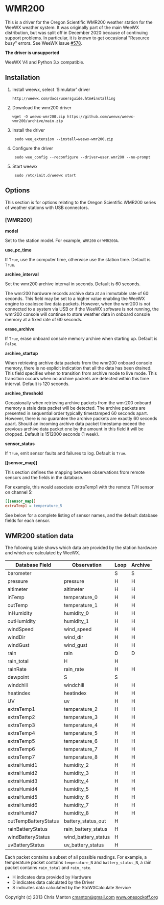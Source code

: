 # WMR200

This is a driver for the Oregon Scientific WMR200 weather station for the WeeWX weather system. It was originally part
of the main WeeWX distribution, but was split off in December 2020 because of continuing support problems. In
particular, it is known to get occasional "Resource busy" errors. See WeeWX
issue [#578](https://github.com/weewx/weewx/issues/578).

**The driver is unsupported**

WeeWX V4 and Python 3.x compatible.

## Installation

1. Install weewx, select 'Simulator' driver

       http://weewx.com/docs/usersguide.htm#installing

2. Download the wmr200 driver

       wget -O weewx-wmr200.zip https://github.com/weewx/weewx-wmr200/archive/main.zip

3. Install the driver

        sudo wee_extension --install=weewx-wmr200.zip

4. Configure the driver

        sudo wee_config --reconfigure --driver=user.wmr200 --no-prompt

5. Start weewx

        sudo /etc/init.d/weewx start

## Options

This section is for options relating to the Oregon Scientific WMR200 series of weather stations with USB connectors.

### [WMR200]

**model**

Set to the station model. For example, `WMR200` or `WMR200A`.

**use_pc_time**

If `True`, use the computer time, otherwise use the station time. Default is `True`.

**archive_interval**

Set the wmr200 archive interval in seconds. Default is 60 seconds.

The wmr200 hardware records archive data at an immutable rate of 60 seconds. This field may be set to a higher value
enabling the WeeWX engine to coalesce live data packets. However, when the wmr200 is not connected to a system via USB
or if the WeeWX software is not running, the wmr200 console will continue to store weather data in onboard console
memory at a fixed rate of 60 seconds.

**erase_archive**

If `True`, erase onboard console memory archive when starting up. Default is `False`.

**archive_startup**

When retrieving archive data packets from the wmr200 onboard console memory, there is no explicit indication that all
the data has been drained. This field specifies when to transition from archive mode to live mode. This transition
occurs when no archive packets are detected within this time interval. Default is 120 seconds.

**archive_threshold**

Occasionally when retrieving archive packets from the wmr200 onboard memory a stale data packet will be detected. The
archive packets are presented in sequential order typically timestamped 60 seconds apart. However, there is no guarantee
the archive packets are exactly 60 seconds apart. Should an incoming archive data packet timestamp exceed the previous
archive data packet one by the amount in this field it will be dropped. Default is 1512000 seconds (1 week).

**sensor_status**

If `True`, emit sensor faults and failures to log. Default is `True`.

**[[sensor_map]]**

This section defines the mapping between observations from remote sensors and the fields in the database.

For example, this would associate extraTemp1 with the remote T/H sensor on channel 5:

```ini
[[sensor_map]]
extraTemp1 = temperature_5
```

See below for a complete listing of sensor names, and the default database fields for each sensor.

## WMR200 station data

The following table shows which data are provided by the station hardware and which are calculated by WeeWX.

| Database Field       | Observation         | Loop | Archive |
|----------------------|---------------------|------|---------|
| barometer            |                     | S    | S       |
| pressure             | pressure            | H    | H       |
| altimeter            | altimeter           | H    | H       |
| inTemp               | temperature_0       | H    | H       |
| outTemp              | temperature_1       | H    | H       |
| inHumidity           | humidity_0          | H    | H       |
| outHumidity          | humidity_1          | H    | H       |
| windSpeed            | wind_speed          | H    | H       |
| windDir              | wind_dir            | H    | H       |
| windGust             | wind_gust           | H    | H       |
| rain                 | rain                | D    | D       |
| rain_total           | H                   | H    |         |
| rainRate             | rain_rate           | H    | H       |
| dewpoint             | S                   | S    |         |
| windchill            | windchill           | H    | H       |
| heatindex            | heatindex           | H    | H       |
| UV                   | uv                  | H    | H       |
| extraTemp1           | temperature_2       | H    | H       |
| extraTemp2           | temperature_3       | H    | H       |
| extraTemp3           | temperature_4       | H    | H       |
| extraTemp4           | temperature_5       | H    | H       |
| extraTemp5           | temperature_6       | H    | H       |
| extraTemp6           | temperature_7       | H    | H       |
| extraTemp7           | temperature_8       | H    | H       |
| extraHumid1          | humidity_2          | H    | H       |
| extraHumid2          | humidity_3          | H    | H       |
| extraHumid3          | humidity_4          | H    | H       |
| extraHumid4          | humidity_5          | H    | H       |
| extraHumid5          | humidity_6          | H    | H       |
| extraHumid6          | humidity_7          | H    | H       |
| extraHumid7          | humidity_8          | H    | H       |
| outTempBatteryStatus | battery_status_out  | H    |         |
| rainBatteryStatus    | rain_battery_status | H    |         |
| windBatteryStatus    | wind_battery_status | H    |         |
| uvBatteryStatus      | uv_battery_status   | H    |         |

Each packet contains a subset of all possible readings. For example, a temperature packet contains `temperature_N`
and `battery_status_N`, a rain packet contains `rain_total` and `rain_rate`.

- H indicates data provided by Hardware
- D indicates data calculated by the Driver
- S indicates data calculated by the StdWXCalculate Service

Copyright (c) 2013 Chris Manton <cmanton@gmail.com>  www.onesockoff.org
